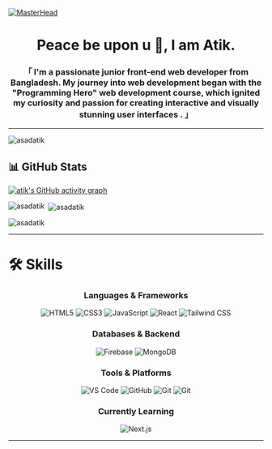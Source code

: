 [![MasterHead](https://firebasestorage.googleapis.com/v0/b/flexi-coding.appspot.com/o/dempgi7-520f8d5f-63d4-4453-8822-dbc149ae27f8.gif?alt=media&token=91c0c7b2-93c3-4029-b011-1a8703c5730d)](https://asadatik.io)

<h1 align="center">Peace be upon u 👋, I am Atik.</h1>
<h3 align="center">「  I'm a passionate junior front-end web developer from Bangladesh. My journey into web development began with the "Programming Hero" web development course, which ignited my curiosity and passion for creating interactive and visually stunning user interfaces .   」</h3>

---
<p align="left"> <img src="https://komarev.com/ghpvc/?username=asadatik&label=Profile%20views&color=0e75b6&style=flat" alt="asadatik" /> </p>

## 📊 GitHub Stats

[![atik's GitHub activity graph](https://activity-graph.herokuapp.com/graph?username=asadatik&&theme=xcode)](https://github.com/asadatik)

<p><img align="left" src="https://github-readme-stats.vercel.app/api/top-langs?username=asadatik&show_icons=true&locale=en&layout=compact&theme=tokyonight" alt="asadatik" /></p>

<p>&nbsp;<img align="center" src="https://github-readme-stats.vercel.app/api?username=asadatik&show_icons=true&locale=en&theme=tokyonight" alt="asadatik" /></p>

<p><img align="center" src="https://github-readme-streak-stats.herokuapp.com/?user=asadatik&&theme=tokyonight" alt="asadatik" /></p>




---





# 🛠️ Skills

<h3 align="center">Languages & Frameworks</h3>
<p align="center">
  <img src="https://img.shields.io/badge/-HTML5-E34F26?style=for-the-badge&logo=html5&logoColor=white" alt="HTML5" />
  <img src="https://img.shields.io/badge/-CSS3-1572B6?style=for-the-badge&logo=css3&logoColor=white" alt="CSS3" />
  <img src="https://img.shields.io/badge/-JavaScript-F7DF1E?style=for-the-badge&logo=javascript&logoColor=333" alt="JavaScript" />
  <img src="https://img.shields.io/badge/-React-61DAFB?style=for-the-badge&logo=react&logoColor=333" alt="React" />
  <img src="https://img.shields.io/badge/-Tailwind%20CSS-38B2AC?style=for-the-badge&logo=tailwind-css&logoColor=white" alt="Tailwind CSS" />
</p>

<h3 align="center">Databases & Backend</h3>
<p align="center">
  <img src="https://img.shields.io/badge/-Firebase-FFCA28?style=for-the-badge&logo=firebase&logoColor=white" alt="Firebase" />
  <img src="https://img.shields.io/badge/-MongoDB-47A248?style=for-the-badge&logo=mongodb&logoColor=white" alt="MongoDB" />
</p>

<h3 align="center">Tools & Platforms</h3>
<p align="center">
  <img src="https://img.shields.io/badge/-VS%20Code-007ACC?style=for-the-badge&logo=visual-studio-code&logoColor=white" alt="VS Code" />
  <img src="https://img.shields.io/badge/-GitHub-181717?style=for-the-badge&logo=github&logoColor=white" alt="GitHub" />
  <img src="https://img.shields.io/badge/-Git-F05032?style=for-the-badge&logo=git&logoColor=white" alt="Git" />
    <img src="https://img.shields.io/badge/-Git-F05032?style=for-the-badge&logo=git&logoColor=white" alt="Git" />
</p>

<h3 align="center">Currently Learning</h3>
<p align="center">
  <img src="https://img.shields.io/badge/-Next.js-000000?style=for-the-badge&logo=next.js&logoColor=white" alt="Next.js" />
</p>



---








